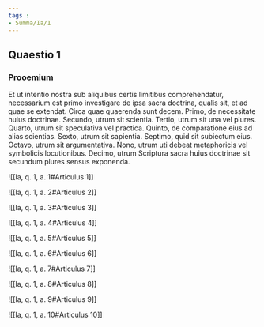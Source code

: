 ```yaml
---
tags : 
- Summa/Ia/1
---
```


## Quaestio 1

### Prooemium

Et ut intentio nostra sub aliquibus certis limitibus comprehendatur, necessarium est primo investigare de ipsa sacra doctrina, qualis sit, et ad quae se extendat. Circa quae quaerenda sunt decem. Primo, de necessitate huius doctrinae. Secundo, utrum sit scientia. Tertio, utrum sit una vel plures. Quarto, utrum sit speculativa vel practica. Quinto, de comparatione eius ad alias scientias. Sexto, utrum sit sapientia. Septimo, quid sit subiectum eius. Octavo, utrum sit argumentativa. Nono, utrum uti debeat metaphoricis vel symbolicis locutionibus. Decimo, utrum Scriptura sacra huius doctrinae sit secundum plures sensus exponenda.

![[Ia, q. 1, a. 1#Articulus 1]]

![[Ia, q. 1, a. 2#Articulus 2]]

![[Ia, q. 1, a. 3#Articulus 3]]

![[Ia, q. 1, a. 4#Articulus 4]]

![[Ia, q. 1, a. 5#Articulus 5]]

![[Ia, q. 1, a. 6#Articulus 6]]

![[Ia, q. 1, a. 7#Articulus 7]]

![[Ia, q. 1, a. 8#Articulus 8]]

![[Ia, q. 1, a. 9#Articulus 9]]

![[Ia, q. 1, a. 10#Articulus 10]]

